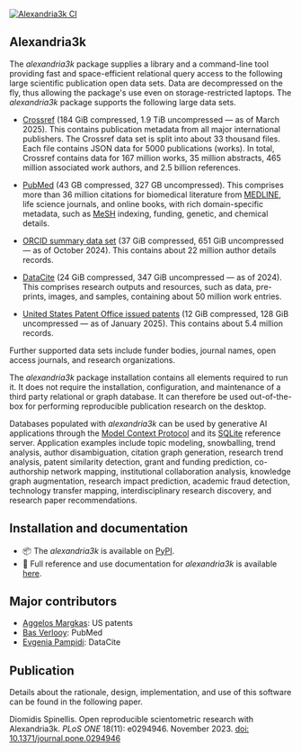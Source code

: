 [![Alexandria3k CI](https://github.com/dspinellis/alexandria3k/actions/workflows/ci.yml/badge.svg)](https://github.com/dspinellis/alexandria3k/actions/workflows/ci.yml)

## Alexandria3k

<!-- INTRO-BEGIN -->

The _alexandria3k_ package supplies a library and a command-line tool
providing fast and space-efficient relational query access to the following
large scientific publication open data sets.
Data are decompressed on the fly, thus allowing the package's use even on
storage-restricted laptops.
The _alexandria3k_ package supports the following large data sets.

* [Crossref](https://www.nature.com/articles/d41586-022-02926-y)
  (184 GiB compressed,
  1.9 TiB uncompressed — as of March 2025).
  This contains publication metadata from all major international publishers.
  The Crossref data set is split into about 33 thousand files.
  Each file contains JSON data for 5000 publications (works).
  In total, Crossref contains data for 167 million works,
  35 million abstracts, 465 million associated work authors,
  and 2.5 billion references.
<!--. gzip -l * | awk '{s += $2}END{print s, s / 1024 / 1024 / 1024 / 1024}'
 2081831841198 1.89342 -->

* [PubMed](https://pubmed.ncbi.nlm.nih.gov/)
  (43 GB compressed, 327 GB uncompressed).
  This comprises more than 36 million citations
  for biomedical literature from
  [MEDLINE](https://www.nlm.nih.gov/medline/medline_overview.html),
  life science journals, and online books,
  with rich domain-specific metadata,
  such as [MeSH](https://www.nlm.nih.gov/mesh/meshhome.html) indexing,
  funding, genetic, and chemical details.

* [ORCID summary data set](https://support.orcid.org/hc/en-us/articles/360006897394-How-do-I-get-the-public-data-file-)
  (37 GiB compressed, 651 GiB uncompressed — as of October 2024).
  This contains about 22 million author details records.
<!-- tar tzvf ORCID_2024_10_summaries.tar.gz | wc -l -->

* [DataCite](https://datacite.org/)
  (24 GiB compressed, 347 GiB uncompressed — as of 2024).
  This comprises research outputs and resources,
  such as data, pre-prints, images, and samples,
  containing about 50 million work entries.

* [United States Patent Office issued patents](https://bulkdata.uspto.gov/)
  (12 GiB compressed,
  128 GiB uncompressed — as of January 2025).
  This  contains about 5.4 million records.
<!-- find . -name \*.zip | xargs -n 1 unzip -v | awk '/files$/{ s+= $1}END{print s, s / 1024 / 1024 / 1024}' -->

Further supported data sets include
funder bodies,
journal names,
open access journals,
and research organizations.

The _alexandria3k_ package installation contains all elements required
to run it.
It does not require the installation, configuration, and maintenance
of a third party relational or graph database.
It can therefore be used out-of-the-box for performing reproducible
publication research on the desktop.

Databases populated with _alexandria3k_ can be used by generative AI
applications through the
[Model Context Protocol](https://modelcontextprotocol.io/) and its
[SQLite](https://github.com/modelcontextprotocol/servers/blob/main/src/sqlite)
reference server.
Application examples include
topic modeling,
snowballing,
trend analysis,
author disambiguation,
citation graph generation,
research trend analysis,
patent similarity detection,
grant and funding prediction,
co-authorship network mapping,
institutional collaboration analysis,
knowledge graph augmentation,
research impact prediction,
academic fraud detection,
technology transfer mapping,
interdisciplinary research discovery, and
research paper recommendations.

<!-- INTRO-END -->

## Installation and documentation

* 📦 The _alexandria3k_ is available on [PyPI](https://pypi.org/project/alexandria3k/).
* 📄 Full reference and use documentation for _alexandria3k_  is available [here](https://dspinellis.github.io/alexandria3k/).

## Major contributors

* [Aggelos Margkas](https://github.com/AggelosMargkas): US patents
* [Bas Verlooy](https://github.com/BasVerlooy): PubMed
* [Evgenia Pampidi](https://github.com/evgepab): DataCite

## Publication

Details about the rationale, design, implementation, and use of this software
can be found in the following paper.

Diomidis Spinellis. Open reproducible scientometric research with Alexandria3k. _PLoS ONE_ 18(11): e0294946. November 2023. [doi: 10.1371/journal.pone.0294946](https://doi.org/10.1371/journal.pone.0294946)
